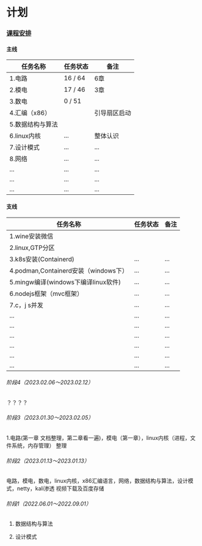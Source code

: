 # 计划

### [课程安排](course.md)

#### 主线

| 任务名称    | 任务状态 | 备注 |
| ----------- | -------- | ---- |
| 1.电路      | 16 / 64 | 6章 |
| 2.模电      | 17 / 46 | 3章 |
| 3.数电      | 0 / 51 |      |
| 4.汇编（x86） |          | 引导扇区启动 |
| 5.数据结构与算法 |          |      |
|  6.linux内核	 |   ...    | 整体认识 |
|  7.设计模式	 |   ...    | ...   |
|  8.网络	 |   ...    | ...   |
|  ...	     |   ...    | ...   |
|  ...	     |   ...    | ...   |
|  ...	     |   ...    | ...   |

#### 支线

| 任务名称       | 任务状态 | 备注 |
| -------------- | -------- | ---- |
| 1.wine安装微信 |          |      |
| 2.linux,GTP分区 |          |      |
|    3.k8s安装(Containerd)    |   ...       |   ...   |
|    4.podman,Containerd安装（windows下）    |   ...       |   ...   |
|    5.mingw编译(windows下编译linux软件)    |   ...       |   ...   |
|    6.nodejs框架（mvc框架）    |   ...       |   ...   |
|    7.c，j s并发    |   ...       |   ...   |
|    ...     |   ...       |   ...   |
|    ...     |   ...       |   ...   |
|    ...     |   ...       |   ...   |
|    ...     |   ...       |   ...   |
|    ...     |   ...       |   ...   |
|    ...     |   ...       |   ...   |

###### 阶段4（2023.02.06～2023.02.12）

？？？？

###### 阶段3（2023.01.30～2023.02.05）
1.电路(第一章 文档整理，第二章看一遍)，模电（第一章），linux内核（进程，文件系统，内存管理） 整理

###### 阶段2（2023.01.13～2023.01.13）
电路，模电，数电，linux内核，x86汇编语言，网络，数据结构与算法，设计模式，netty，kali渗透 视频下载及百度存储

###### 阶段1（2022.06.01～2022.09.01）

1. 数据结构与算法

2. 设计模式
